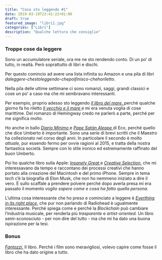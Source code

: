 ```yaml
---
title: "Cosa sto leggendo #1"
date: 2019-03-19T23:41:22+01:00
draft: true
featured_image: "libri1.jpg"
categories: ["Libri"]
description: "Qualche lettura che consiglio"
---
```


### Troppe cose da leggere
Sono un accumulatore seriale, ora me ne sto rendendo conto. Di un po’ di tutto, in realtà. Però soprattutto di libri e dischi. 

Per questo comincio ad avere una lista infinita su Amazon e una pila di libri _daleggere-chestoleggendo-chepoifinisco-chehoriletto_. 

Nella pila delle ultime settimane ci sono romanzi, saggi, grandi classici e cose un po’ a caso ma che mi sembravano interessanti. 

Per esempio, proprio adesso sto leggendo <a href="https://amzn.to/2TlhU01" target="_blank" rel="nofollow" title="il libro del mare"> _Il libro del mare_, </a> perché qualche giorno fa ho riletto <a href="https://amzn.to/2Tkre3Y" target="_blank" rel="nofollow" title="il vecchio e il mare">_Il vecchio e il mare_ </a>e mi era venuta voglia di cose marittime.  Del romanzo di Hemingway credo ne parlerò a parte, perché per me significa molto. 

Ho anche in ballo <a href="https://amzn.to/2WeBfSn" target="_blank" rel="nofollow" title="diario minimo">_Diario Minimo_ </a> e <a href="https://amzn.to/2W4wbjk" target="_blank" rel="nofollow" title="pape satan aleppe">_Pape Satàn Aleppe_ </a> di Eco, perché quello che dice Umberto è importante.  Sono una serie di brevi scritti che il Maestro ha collezionato nel corso degli anni. In particolare il secondo è molto _attuale,_ pur essendo fermo per ovvie ragioni al 2015, e tratta della nostra fantastica società. Sempre con lo stile ironico ed estremamente raffinato del buon Umberto. 

Poi ho qualche libro sulla Apple: <a href="https://amzn.to/2W52ZbQ" target="_blank" rel="nofollow" title="insanely great"> _Insanely Great_ </a> e <a href="https://amzn.to/2WcWIuW" target="_blank" rel="nofollow" title="creative selection">_Creative Selection_,</a> che mi interessavano da tempo e raccontano dei processi creativi che hanno portato alla creazione del Macintosh e del primo iPhone. 
Sempre in tema _tech_ c’è la biografia di Elon Musk, che non ho nemmeno iniziato a dire il vero. È sullo scaffale a prendere polvere perché dopo averla presa mi era passato il momento _voglio sapere come e cosa ha fatto quella persona._

L’ultima cosa interessante che ho preso e cominciato a leggere è <a href="https://amzn.to/2U0jzME" target="_blank" rel="nofollow" title="everything in its right place">_Everthing in its right place,</a>_ che pur non parlando di Radiohead è ugualmente interessante. Perché spiega come e perché la _Blockchain_ può cambiare l’industria musicale, per renderla più _trasparente_ e _artist-oriented._ Un libro semi-sconosciuto - per non dire del tutto - ma che mi ha dato una buona ispirazione per la tesi. 

### Bonus
<a href="https://amzn.to/2TQupoD" target="_blank" rel="nofollow" title="fantozzi">_Fantozzi_.</a> Il libro. Perché i film sono meravigliosi, volevo capire come fosse il libro che ha dato origine a tutto. 